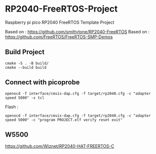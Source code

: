 # RP2040-FreeRTOS-Project
Raspberry pi pico RP2040 FreeRTOS Template Project

Based on : https://github.com/smittytone/RP2040-FreeRTOS
Based on : https://github.com/FreeRTOS/FreeRTOS-SMP-Demos

## Build Project
```
cmake -S . -B build/
cmake --build build
```

## Connect with picoprobe

```
openocd -f interface/cmsis-dap.cfg -f target/rp2040.cfg -c "adapter speed 5000" -s tcl
```

Flash :
```
openocd -f interface/cmsis-dap.cfg -f target/rp2040.cfg -c "adapter speed 5000" -c "program PROJECT.elf verify reset exit"
```

## W5500

https://github.com/Wiznet/RP2040-HAT-FREERTOS-C

